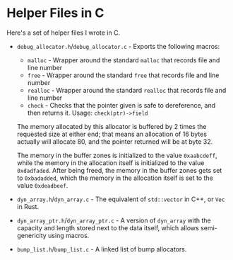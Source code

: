 # Helper Files in C
Here's a set of helper files I wrote in C.

- `debug_allocator.h`/`debug_allocator.c` - Exports the following macros:

  - `malloc` - Wrapper around the standard `malloc` that records file and line number
  - `free` - Wrapper around the standard `free` that records file and line number
  - `realloc` - Wrapper around the standard `realloc` that records file and line number
  - `check` - Checks that the pointer given is safe to dereference, and then returns it.
    Usage: `check(ptr)->field`

  The memory allocated by this allocator is buffered by 2 times the requested size
  at either end; that means an allocation of 16 bytes actually will allocate 80,
  and the pointer returned will be at byte 32.

  The memory in the buffer zones is initialized to the value `0xaabcdeff`, while
  the memory in the allocation itself is initialized to the value `0xdadfaded`.
  After being freed, the memory in the buffer zones gets set to `0xbadadded`, which
  the memory in the allocation itself is set to the value `0xdeadbeef`.

- `dyn_array.h`/`dyn_array.c` - The equivalent of `std::vector` in C++, or `Vec`
  in Rust.
- `dyn_array_ptr.h`/`dyn_array_ptr.c` - A version of `dyn_array` with the capacity
  and length stored next to the data itself, which allows semi-genericity using
  macros.
- `bump_list.h`/`bump_list.c` - A linked list of bump allocators.
